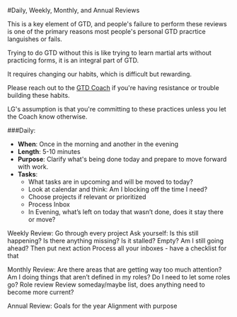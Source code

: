 #Daily, Weekly, Monthly, and Annual Reviews

This is a key element of GTD, and people's failure to perform these reviews is one of the primary reasons most people's personal GTD pracrtice languishes or fails.  

Trying to do GTD without this is like trying to learn martial arts without practicing forms, it is an integral part of GTD.

It requires changing our habits, which is difficult but rewarding.

Please reach out to the [GTD Coach](https://glassfrog.holacracy.org/roles/4477015) if you're having resistance or trouble building these habits.

LG's assumption is that you're committing to these practices unless you let the Coach know otherwise.



###Daily:
- **When**: Once in the morning and another in the evening
- **Length**: 5-10 minutes
- **Purpose**: Clarify what's being done today and prepare to move forward with work.
- **Tasks**:
    - What tasks are in upcoming and will be moved to today?
    - Look at calendar and think: Am I blocking off the time I need?
    - Choose projects if relevant or prioritized
    - Process Inbox
    - In Evening, what’s left on today that wasn’t done, does it stay there or move?

Weekly Review:
Go through every project
	Ask yourself: Is this still happening?
	Is there anything missing?
	Is it stalled? Empty? Am I still going ahead? Then put next action 
Process all your inboxes - have a checklist for that

Monthly Review:
Are there areas that are getting way too much attention?
Am I doing things that aren’t defined in my roles?
Do I need to let some roles go?
Role review
Review someday/maybe list, does anything need to become more current?

Annual Review:
Goals for the year
Alignment with purpose
